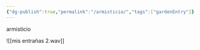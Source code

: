 ```yaml
---
{"dg-publish":true,"permalink":"/armisticio/","tags":["gardenEntry"]}
---
```


armisticio

![[mis entrañas 2.wav]]